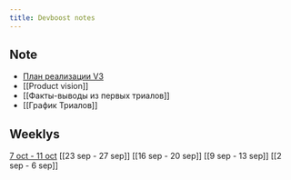 ```yaml
---
title: Devboost notes
---
```

## Note
- [План реализации V3](content/План%20реализации%20V3.md)
- [[Product vision]]
- [[Факты-выводы из первых триалов]]
- [[График Триалов]]
## Weeklys
[7 oct - 11 oct](content/7%20oct%20-%2011%20oct.md)
[[23 sep - 27 sep]]
[[16 sep - 20 sep]]
[[9 sep - 13 sep]]
[[2 sep - 6 sep]]